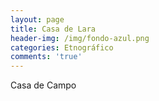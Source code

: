 ```yaml
---
layout: page
title: Casa de Lara
header-img: /img/fondo-azul.png
categories: Etnográfico
comments: 'true'
---
```



Casa de Campo

<div class="photos">
</div>
